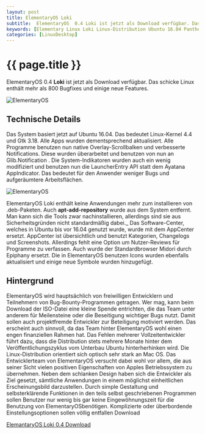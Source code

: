 ```yaml
---
layout: post
title: ElementaryOS Loki
subtitle:  ElementaryOS  0.4 Loki ist jetzt als Download verfügbar. Das schicke Linux enthält mehr als 800 Bugfixes und einige neue Features.
keywords: [Elementary Linux Loki Linux-Distribution Ubuntu 16.04 Pantheon-Desktop Overlay-Scrollbalken LauncherEntry UEFI Installationserfahrungen AppCenter Epiphany elementary-tweaks]
categories: [LinuxDesktop]
---
```

# {{ page.title }}

ElementaryOS 0.4 **Loki** ist jetzt als Download verfügbar. Das schicke Linux enthält mehr als 800 Bugfixes und einige neue Features.

![ElementaryOS](../../img/elementaryos_loki_02-300x226.webp)

## Technische Details

Das System basiert jetzt auf Ubuntu 16.04\. Das bedeutet Linux-Kernel 4.4 und Gtk 3.18\. Alle Apps wurden dementsprechend aktualisiert. Alle Programme benutzen nun native Overlay-Scrollbalken und verbesserte Notifications. Diese wurden überarbeitet und benutzen von nun an Glib.Notification . Die System-Indikatoren wurden auch ein wenig modifiziert und benutzen nun die LauncherEntry API statt dem Ayatana AppIndicator. Das bedeutet für den Anwender weniger Bugs und aufgeräumtere Arbeitsflächen.

![ElementaryOS](../../img/elementaryos_loki_01-300x225.webp)


ElementaryOS Loki enthält keine Anwendungen mehr zum installieren von .deb-Paketen. Auch **apt-add-repository** wurde aus dem System entfernt. Man kann sich die Tools zwar nachinstallieren, allerdings sind sie aus Sicherheitsgründen nicht standardmäßig dabei._ Das Software-Center, welches in Ubuntu bis vor 16.04 genutzt wurde, wurde mit dem AppCenter ersetzt. AppCenter ist übersichtlich und benutzt Kategorien, Changelogs und Screenshots. Allerdings fehlt eine Option um Nutzer-Reviews für Programme zu verfassen. Auch wurde der Standardbrowser Midori durch Epiphany ersetzt. Die in ElementaryOS benutzen Icons wurden ebenfalls aktualisiert und einige neue Symbole wurden hinzugefügt.

## Hintergrund

ElementaryOS wird hauptsächlich von freiwilligen Entwicklern und Teilnehmern von Bug-Bounty-Programmen getragen. Wer mag, kann beim Download der ISO-Datei eine kleine Spende entrichten, die das Team unter anderem für Meilensteine oder die Beseitigung wichtiger Bugs nutzt. Damit sollen auch projektfremde Entwickler zur Beteiligung motiviert werden. Das erscheint auch sinnvoll, da das Team hinter ElementaryOS wohl einen engen finanziellen Rahmen hat. Das Fehlen mehrerer Vollzeitentwickler führt dazu, dass die Distribution stets mehrere Monate hinter dem Veröffentlichungszyklus vom Unterbau Ubuntu hinterherhinken wird. Die Linux-Distribution orientiert sich optisch sehr stark an Mac OS. Das Entwicklerteam von ElementaryOS versucht dabei wohl vor allem, die aus seiner Sicht vielen positiven Eigenschaften von Apples Betriebssystem zu übernehmen. Neben dem schlanken Design haben sich die Entwickler als Ziel gesetzt, sämtliche Anwendungen in einem möglichst einheitlichen Erscheinungsbild darzustellen. Durch simple Gestaltung und selbsterklärende Funktionen in den teils selbst geschriebenen Programmen sollen Benutzer nur wenig bis gar keine Eingewöhnungszeit für die Benutzung von ElementaryOSbenötigen. Komplizierte oder überbordende Einstellungsoptionen sollen völlig entfallen Download

[ElemantaryOS Loki 0.4 Download](httpss://elementary.io/de/)
